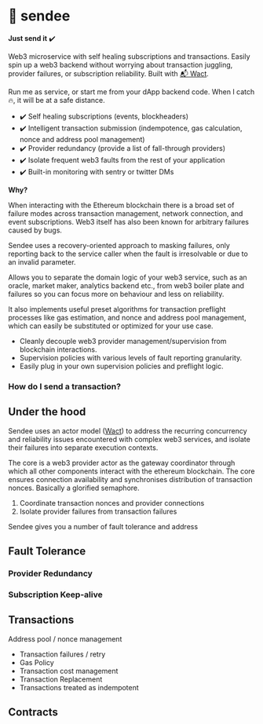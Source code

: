 # 💸 sendee

**Just send it** ✔️

Web3 microservice with self healing subscriptions and transactions. Easily spin
up a web3 backend without worrying about transaction juggling, provider
failures, or subscription reliability. Built with [📬 Wact](https://github.com/jack0son/wact).

Run me as service, or start me from your dApp backend code. When I catch 🔥, it
will be at a safe distance.

- ✔️ Self healing subscriptions (events, blockheaders)
- ✔️ Intelligent transaction submission (indempotence, gas calculation, nonce and address pool management)
- ✔️ Provider redundancy (provide a list of fall-through providers)
- ✔️ Isolate frequent web3 faults from the rest of your application
- ✔️ Built-in monitoring with sentry or twitter DMs

**Why?**

When interacting with the Ethereum blockchain there is a broad set of failure
modes across transaction management, network connection, and event
subscriptions. Web3 itself has also been known for arbitrary failures caused by
bugs.

Sendee uses a recovery-oriented approach to masking failures, only reporting
back to the service caller when the fault is irresolvable or due to an invalid
parameter.

Allows you to separate the domain logic of your web3 service, such as an oracle,
market maker, analytics backend etc., from web3 boiler plate and failures so you
can focus more on behaviour and less on reliability.

It also implements useful preset algorithms for transaction preflight processes
like gas estimation, and nonce and address pool management, which can easily be
substituted or optimized for your use case.

- Cleanly decouple web3 provider management/supervision from blockchain interactions.
- Supervision policies with various levels of fault reporting granularity.
- Easily plug in your own supervision policies and preflight logic.

### How do I send a transaction?

## Under the hood

Sendee uses an actor model ([Wact](https://github.com/jack0son/wact)) to
address the recurring concurrency and reliability issues encountered with
complex web3 services, and isolate their failures into separate
execution contexts.

The core is a web3 provider actor as the gateway coordinator through which all other
components interact with the ethereum blockchain. The core ensures connection
availability and synchronises distribution of transaction nonces. Basically
a glorified semaphore.

1. Coordinate transaction nonces and provider connections
2. Isolate provider failures from transaction failures

Sendee gives you a number of fault tolerance and address

## Fault Tolerance

### Provider Redundancy

### Subscription Keep-alive

## Transactions

Address pool / nonce management

- Transaction failures / retry
- Gas Policy
- Transaction cost management
- Transaction Replacement
- Transactions treated as indempotent

## Contracts

